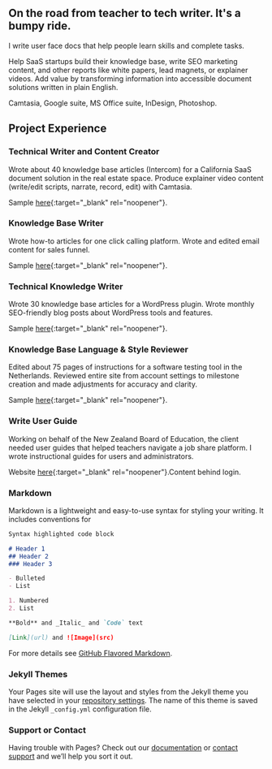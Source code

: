 ## On the road from teacher to tech writer. It's a bumpy ride.

I write user face docs that help people learn skills and complete tasks.

Help SaaS startups build their knowledge base, write SEO marketing content, and other reports like white papers, lead magnets, or explainer videos. Add value by transforming information into accessible document solutions written in plain English.

Camtasia, Google suite, MS Office suite, InDesign, Photoshop.

## Project Experience

### Technical Writer and Content Creator
Wrote about 40 knowledge base articles (Intercom) for a California SaaS document solution in the real estate space. Produce explainer video content (write/edit scripts, narrate, record, edit) with Camtasia.

Sample [here](https://help.glide.com/en/articles/4691386-how-listing-agents-flag-disclosure-questions-for-their-sellers-review-and-revision){:target="_blank" rel="noopener"}.


### Knowledge Base Writer
Wrote how-to articles for one click calling platform. Wrote and edited email content for sales funnel. 

Sample [here](https://help.url.live/knowledge-base/understanding-the-profile-page/){:target="_blank" rel="noopener"}.


### Technical Knowledge Writer
Wrote 30 knowledge base articles for a WordPress plugin. Wrote monthly SEO-friendly blog posts about WordPress tools and features. 

Sample [here](https://wpblazer.com/wordpress-ssl-management/){:target="_blank" rel="noopener"}.


### Knowledge Base Language & Style Reviewer
Edited about 75 pages of instructions for a software testing tool in the Netherlands. Reviewed entire site from account settings to milestone creation and made adjustments for accuracy and clarity.

Sample [here](https://help.testmonitor.com/requirements-overview){:target="_blank" rel="noopener"}.


### Write User Guide
Working on behalf of the New Zealand Board of Education, the client needed user guides that helped teachers navigate a job share platform. I wrote instructional guides for users and administrators.

Website [here](https://help.testmonitor.com/requirements-overview){:target="_blank" rel="noopener"}.Content behind login.

### Markdown

Markdown is a lightweight and easy-to-use syntax for styling your writing. It includes conventions for

```markdown
Syntax highlighted code block

# Header 1
## Header 2
### Header 3

- Bulleted
- List

1. Numbered
2. List

**Bold** and _Italic_ and `Code` text

[Link](url) and ![Image](src)
```

For more details see [GitHub Flavored Markdown](https://guides.github.com/features/mastering-markdown/).

### Jekyll Themes

Your Pages site will use the layout and styles from the Jekyll theme you have selected in your [repository settings](https://github.com/writingteacher/rob-whyte/settings). The name of this theme is saved in the Jekyll `_config.yml` configuration file.

### Support or Contact

Having trouble with Pages? Check out our [documentation](https://docs.github.com/categories/github-pages-basics/) or [contact support](https://github.com/contact) and we’ll help you sort it out.
